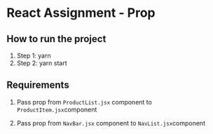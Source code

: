 # React Assignment - Prop

## How to run the project

1. Step 1: yarn
2. Step 2: yarn start

## Requirements

1. Pass prop from `ProductList.jsx` component to `ProductItem.jsx`component

2. Pass prop from `NavBar.jsx` component to `NavList.jsx`component
